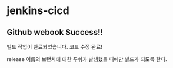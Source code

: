 # jenkins-cicd

## Github webook Success!!
빌드 작업이 완료되었습니다.
코드 수정 완료!

release 이름의 브랜치에 대한 푸쉬가 발생했을 때에만 빌드가 되도록 한다.
